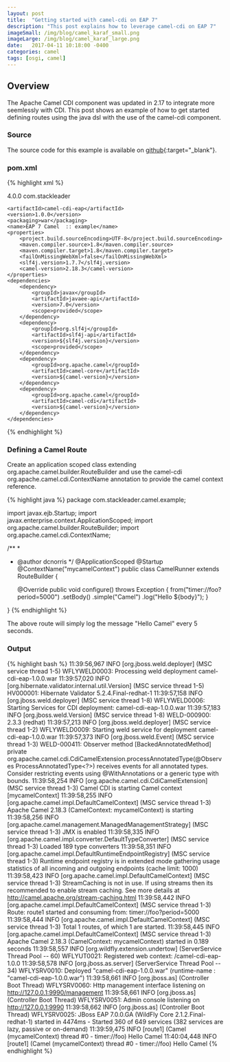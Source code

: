 ```yaml
---
layout: post
title:  "Getting started with camel-cdi on EAP 7"
description: "This post explains how to leverage camel-cdi on EAP 7"
imageSmall: /img/blog/camel_karaf_small.png
imageLarge: /img/blog/camel_karaf_large.png
date:   2017-04-11 10:18:00 -0400
categories: camel
tags: [osgi, camel]
---
```


## Overview
The Apache Camel CDI component was updated in 2.17 to integrate more seemlessly with CDI. This post shows an example of how to get started defining routes using the java dsl with the use of the camel-cdi component. 

### Source
The source code for this example is available on [github](https://github.com/stackleader/karaf-grpc){:target="_blank"}.

### pom.xml 
{% highlight xml %}
<?xml version="1.0" encoding="UTF-8"?>
<project xmlns="http://maven.apache.org/POM/4.0.0" xmlns:xsi="http://www.w3.org/2001/XMLSchema-instance" xsi:schemaLocation="http://maven.apache.org/POM/4.0.0 http://maven.apache.org/xsd/maven-4.0.0.xsd">
    <modelVersion>4.0.0</modelVersion>
    <groupId>com.stackleader</groupId>

    <artifactId>camel-cdi-eap</artifactId>
    <version>1.0.0</version>
    <packaging>war</packaging>
    <name>EAP 7 Camel  :: example</name>
    <properties>
        <project.build.sourceEncoding>UTF-8</project.build.sourceEncoding>
        <maven.compiler.source>1.8</maven.compiler.source>
        <maven.compiler.target>1.8</maven.compiler.target>
        <failOnMissingWebXml>false</failOnMissingWebXml>
        <slf4j.version>1.7.7</slf4j.version>
        <camel-version>2.18.3</camel-version>
    </properties>
    <dependencies>
        <dependency>
            <groupId>javax</groupId>
            <artifactId>javaee-api</artifactId>
            <version>7.0</version>
            <scope>provided</scope>
        </dependency>
        <dependency>
            <groupId>org.slf4j</groupId>
            <artifactId>slf4j-api</artifactId>
            <version>${slf4j.version}</version>
            <scope>provided</scope>
        </dependency>
        <dependency>
            <groupId>org.apache.camel</groupId>
            <artifactId>camel-core</artifactId>
            <version>${camel-version}</version>
        </dependency>
        <dependency>
            <groupId>org.apache.camel</groupId>
            <artifactId>camel-cdi</artifactId>
            <version>${camel-version}</version>
        </dependency>
    </dependencies>

</project>
{% endhighlight %} 

### Defining a Camel Route
Create an application scoped class extending org.apache.camel.builder.RouteBuilder and use the camel-cdi org.apache.camel.cdi.ContextName annotation to provide the camel context reference.  


{% highlight java %}
package com.stackleader.camel.example;

import javax.ejb.Startup;
import javax.enterprise.context.ApplicationScoped;
import org.apache.camel.builder.RouteBuilder;
import org.apache.camel.cdi.ContextName;

/**
 *
 * @author dcnorris
 */
@ApplicationScoped
@Startup
@ContextName("mycamelContext")
public class CamelRunner extends RouteBuilder {

    @Override
    public void configure() throws Exception {
        from("timer://foo?period=5000")
                .setBody()
                .simple("Camel")
                .log("Hello ${body}");
    }

}
{% endhighlight %} 

The above route will simply log the message "Hello Camel" every 5 seconds.

### Output

{% highlight bash %}
11:39:56,967 INFO  [org.jboss.weld.deployer] (MSC service thread 1-5) WFLYWELD0003: Processing weld deployment camel-cdi-eap-1.0.0.war
11:39:57,020 INFO  [org.hibernate.validator.internal.util.Version] (MSC service thread 1-5) HV000001: Hibernate Validator 5.2.4.Final-redhat-1
11:39:57,158 INFO  [org.jboss.weld.deployer] (MSC service thread 1-8) WFLYWELD0006: Starting Services for CDI deployment: camel-cdi-eap-1.0.0.war
11:39:57,183 INFO  [org.jboss.weld.Version] (MSC service thread 1-8) WELD-000900: 2.3.3 (redhat)
11:39:57,213 INFO  [org.jboss.weld.deployer] (MSC service thread 1-2) WFLYWELD0009: Starting weld service for deployment camel-cdi-eap-1.0.0.war
11:39:57,373 INFO  [org.jboss.weld.Event] (MSC service thread 1-3) WELD-000411: Observer method [BackedAnnotatedMethod] private org.apache.camel.cdi.CdiCamelExtension.processAnnotatedType(@Observes ProcessAnnotatedType<?>) receives events for all annotated types. Consider restricting events using @WithAnnotations or a generic type with bounds.
11:39:58,254 INFO  [org.apache.camel.cdi.CdiCamelExtension] (MSC service thread 1-3) Camel CDI is starting Camel context [mycamelContext]
11:39:58,255 INFO  [org.apache.camel.impl.DefaultCamelContext] (MSC service thread 1-3) Apache Camel 2.18.3 (CamelContext: mycamelContext) is starting
11:39:58,256 INFO  [org.apache.camel.management.ManagedManagementStrategy] (MSC service thread 1-3) JMX is enabled
11:39:58,335 INFO  [org.apache.camel.impl.converter.DefaultTypeConverter] (MSC service thread 1-3) Loaded 189 type converters
11:39:58,351 INFO  [org.apache.camel.impl.DefaultRuntimeEndpointRegistry] (MSC service thread 1-3) Runtime endpoint registry is in extended mode gathering usage statistics of all incoming and outgoing endpoints (cache limit: 1000)
11:39:58,423 INFO  [org.apache.camel.impl.DefaultCamelContext] (MSC service thread 1-3) StreamCaching is not in use. If using streams then its recommended to enable stream caching. See more details at http://camel.apache.org/stream-caching.html
11:39:58,442 INFO  [org.apache.camel.impl.DefaultCamelContext] (MSC service thread 1-3) Route: route1 started and consuming from: timer://foo?period=5000
11:39:58,444 INFO  [org.apache.camel.impl.DefaultCamelContext] (MSC service thread 1-3) Total 1 routes, of which 1 are started.
11:39:58,445 INFO  [org.apache.camel.impl.DefaultCamelContext] (MSC service thread 1-3) Apache Camel 2.18.3 (CamelContext: mycamelContext) started in 0.189 seconds
11:39:58,557 INFO  [org.wildfly.extension.undertow] (ServerService Thread Pool -- 60) WFLYUT0021: Registered web context: /camel-cdi-eap-1.0.0
11:39:58,578 INFO  [org.jboss.as.server] (ServerService Thread Pool -- 34) WFLYSRV0010: Deployed "camel-cdi-eap-1.0.0.war" (runtime-name : "camel-cdi-eap-1.0.0.war")
11:39:58,661 INFO  [org.jboss.as] (Controller Boot Thread) WFLYSRV0060: Http management interface listening on http://127.0.0.1:9990/management
11:39:58,661 INFO  [org.jboss.as] (Controller Boot Thread) WFLYSRV0051: Admin console listening on http://127.0.0.1:9990
11:39:58,662 INFO  [org.jboss.as] (Controller Boot Thread) WFLYSRV0025: JBoss EAP 7.0.0.GA (WildFly Core 2.1.2.Final-redhat-1) started in 4474ms - Started 360 of 649 services (382 services are lazy, passive or on-demand)
11:39:59,475 INFO  [route1] (Camel (mycamelContext) thread #0 - timer://foo) Hello Camel
11:40:04,448 INFO  [route1] (Camel (mycamelContext) thread #0 - timer://foo) Hello Camel
{% endhighlight %} 